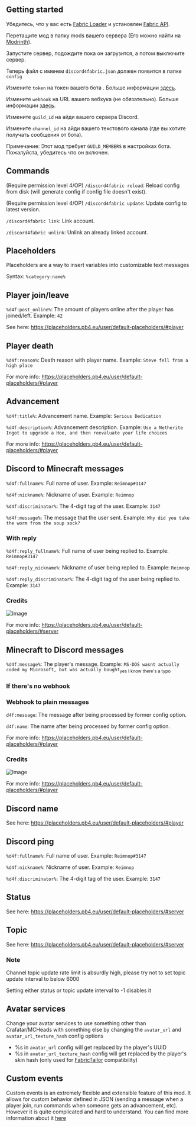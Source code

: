 ## Getting started
Убедитесь, что у вас есть [Fabric Loader](https://fabricmc.net/) и установлен [Fabric API](https://www.curseforge.com/minecraft/mc-mods/fabric-api).

Перетащите мод в папку mods вашего сервера (Его можно найти на [Modrinth](https://modrinth.com/mod/discord4fabricru)).

Запустите сервер, подождите пока он загрузится, а потом выключите сервер.

Теперь файл с именем `discord4fabric.json` должен появится в папке `config`

Измените `token` на токен вашего бота . Больше информации [здесь](https://discord.com/developers/docs/topics/oauth2#bots).

Измените `webhook` на URL вашего вебхука (не обязательно). Больше информации [здесь](https://discord.com/developers/docs/resources/webhook#create-webhook).

Измените `guild_id` на айди вашего сервера Discord.

Измените `channel_id` на айди вашего текстового канала (где вы хотите получать сообщения от бота).

Примечание: Этот мод требует `GUILD_MEMBERS` в настройках бота. Пожалуйста, убедитесь что он включен.

## Commands
(Require permission level 4/OP) `/discord4fabric reload`: Reload config from disk (will generate config if config file doesn't exist).

(Require permission level 4/OP) `/discord4fabric update`: Update config to latest version.

`/discord4fabric link`: Link account.

`/discord4fabric unlink`: Unlink an already linked account.

## Placeholders
Placeholders are a way to insert variables into customizable text messages

Syntax: `%category:name%`

## Player join/leave
`%d4f:post_online%`: The amount of players online after the player has joined/left. Example: `42`

See here: https://placeholders.pb4.eu/user/default-placeholders/#player

## Player death
`%d4f:reason%`: Death reason with player name. Example: `Steve fell from a high place`

For more info: https://placeholders.pb4.eu/user/default-placeholders/#player

## Advancement
`%d4f:title%`: Advancement name. Example: `Serious Dedication`

`%d4f:description%`: Advancement description. Example: `Use a Netherite Ingot to upgrade a Hoe, and then reevaluate your life choices`

For more info: https://placeholders.pb4.eu/user/default-placeholders/#player

## Discord to Minecraft messages
`%d4f:fullname%`: Full name of user. Example: `Reimnop#3147`

`%d4f:nickname%`: Nickname of user. Example: `Reimnop`

`%d4f:discriminator%`: The 4-digit tag of the user. Example: `3147`

`%d4f:message%`: The message that the user sent. Example: `Why did you take the worm from the soup sock?`

### With reply
`%d4f:reply_fullname%`: Full name of user being replied to. Example: `Reimnop#3147`

`%d4f:reply_nickname%`: Nickname of user being replied to. Example: `Reimnop`

`%d4f:reply_discriminator%`: The 4-digit tag of the user being replied to. Example: `3147`

### Credits
![Image](https://cdn.discordapp.com/attachments/959467102962610177/983032671229870100/unknown.png)

For more info: https://placeholders.pb4.eu/user/default-placeholders/#server

## Minecraft to Discord messages
`%d4f:message%`: The player's message. Example: `MS-DOS wasnt actually coded my Microsoft, but was actually bought`<sub>yes I know there's a typo</sub>

### If there's no webhook
### Webhook to plain messages
`d4f:message`: The message after being processed by former config option.

`d4f:name`: The name after being processed by former config option.

For more info: https://placeholders.pb4.eu/user/default-placeholders/#player

### Credits
![Image](https://cdn.discordapp.com/attachments/959467102962610177/983033944733777920/unknown.png)

For more info: https://placeholders.pb4.eu/user/default-placeholders/#player

## Discord name
See here: https://placeholders.pb4.eu/user/default-placeholders/#player

## Discord ping
`%d4f:fullname%`: Full name of user. Example: `Reimnop#3147`

`%d4f:nickname%`: Nickname of user. Example: `Reimnop`

`%d4f:discriminator%`: The 4-digit tag of the user. Example: `3147`

## Status
See here: https://placeholders.pb4.eu/user/default-placeholders/#server

## Topic
See here: https://placeholders.pb4.eu/user/default-placeholders/#server

### Note
Channel topic update rate limit is absurdly high, please try not to set topic update interval to below 6000

Setting either status or topic update interval to -1 disables it

## Avatar services
Change your avatar services to use something other than Crafatar/MCHeads with something else by changing the `avatar_url` and `avatar_url_texture_hash` config options

- %s in `avatar_url` config will get replaced by the player's UUID
- %s in `avatar_url_texture_hash` config will get replaced by the player's skin hash (only used for [FabricTailor](https://www.curseforge.com/minecraft/mc-mods/fabrictailor) compatibility)

## Custom events
Custom events is an extremely flexible and extensible feature of this mod. It allows for custom behavior defined in JSON (sending a message when a player join, run commands when someone gets an advancement, etc). However it is quite complicated and hard to understand. You can find more information about it [here](CUSTOM_EVENTS.md)
